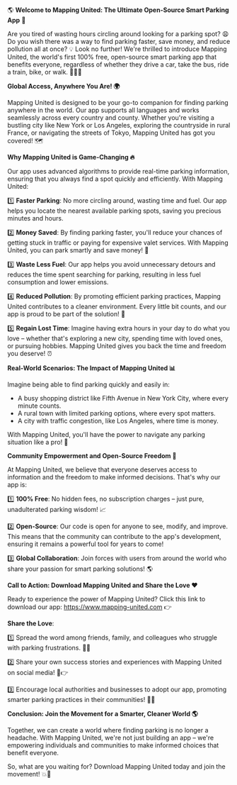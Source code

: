 🌎 **Welcome to Mapping United: The Ultimate Open-Source Smart Parking App** 🚗

Are you tired of wasting hours circling around looking for a parking spot? 😩 Do you wish there was a way to find parking faster, save money, and reduce pollution all at once? 💡 Look no further! We're thrilled to introduce Mapping United, the world's first 100% free, open-source smart parking app that benefits everyone, regardless of whether they drive a car, take the bus, ride a train, bike, or walk. 🚶‍♀️🚌

**Global Access, Anywhere You Are! 🌍**

Mapping United is designed to be your go-to companion for finding parking anywhere in the world. Our app supports all languages and works seamlessly across every country and county. Whether you're visiting a bustling city like New York or Los Angeles, exploring the countryside in rural France, or navigating the streets of Tokyo, Mapping United has got you covered! 🗺️

**Why Mapping United is Game-Changing 🔥**

Our app uses advanced algorithms to provide real-time parking information, ensuring that you always find a spot quickly and efficiently. With Mapping United:

1️⃣ **Faster Parking**: No more circling around, wasting time and fuel. Our app helps you locate the nearest available parking spots, saving you precious minutes and hours.

2️⃣ **Money Saved**: By finding parking faster, you'll reduce your chances of getting stuck in traffic or paying for expensive valet services. With Mapping United, you can park smartly and save money! 💸

3️⃣ **Waste Less Fuel**: Our app helps you avoid unnecessary detours and reduces the time spent searching for parking, resulting in less fuel consumption and lower emissions.

4️⃣ **Reduced Pollution**: By promoting efficient parking practices, Mapping United contributes to a cleaner environment. Every little bit counts, and our app is proud to be part of the solution! 🌟

5️⃣ **Regain Lost Time**: Imagine having extra hours in your day to do what you love – whether that's exploring a new city, spending time with loved ones, or pursuing hobbies. Mapping United gives you back the time and freedom you deserve! ⏰

**Real-World Scenarios: The Impact of Mapping United 📊**

Imagine being able to find parking quickly and easily in:

* A busy shopping district like Fifth Avenue in New York City, where every minute counts.
* A rural town with limited parking options, where every spot matters.
* A city with traffic congestion, like Los Angeles, where time is money.

With Mapping United, you'll have the power to navigate any parking situation like a pro! 🚗

**Community Empowerment and Open-Source Freedom 💪**

At Mapping United, we believe that everyone deserves access to information and the freedom to make informed decisions. That's why our app is:

1️⃣ **100% Free**: No hidden fees, no subscription charges – just pure, unadulterated parking wisdom! 📈

2️⃣ **Open-Source**: Our code is open for anyone to see, modify, and improve. This means that the community can contribute to the app's development, ensuring it remains a powerful tool for years to come!

3️⃣ **Global Collaboration**: Join forces with users from around the world who share your passion for smart parking solutions! 🌎

**Call to Action: Download Mapping United and Share the Love ❤️**

Ready to experience the power of Mapping United? Click this link to download our app: https://www.mapping-united.com 👉

**Share the Love**:

1️⃣ Spread the word among friends, family, and colleagues who struggle with parking frustrations. 📱💬

2️⃣ Share your own success stories and experiences with Mapping United on social media! 📸👉

3️⃣ Encourage local authorities and businesses to adopt our app, promoting smarter parking practices in their communities! 💼🌟

**Conclusion: Join the Movement for a Smarter, Cleaner World 🌎**

Together, we can create a world where finding parking is no longer a headache. With Mapping United, we're not just building an app – we're empowering individuals and communities to make informed choices that benefit everyone.

So, what are you waiting for? Download Mapping United today and join the movement! 💥🌟